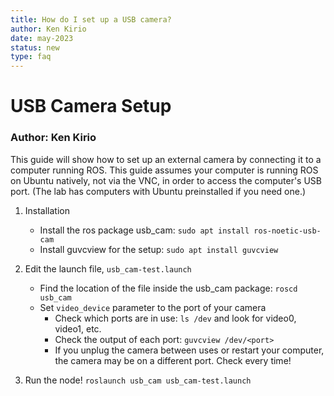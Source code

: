 ```yaml
---
title: How do I set up a USB camera?
author: Ken Kirio
date: may-2023
status: new
type: faq
---
```

# USB Camera Setup

### Author: Ken Kirio

This guide will show how to set up an external camera by connecting it to a computer running ROS. This guide assumes your computer is running ROS on Ubuntu natively, not via the VNC, in order to access the computer's USB port. (The lab has computers with Ubuntu preinstalled if you need one.)

1. Installation
	- Install the ros package usb_cam: `sudo apt install ros-noetic-usb-cam`
	- Install guvcview for the setup: `sudo apt install guvcview`

2. Edit the launch file, `usb_cam-test.launch`
	- Find the location of the file inside the usb_cam package: `roscd usb_cam`
	- Set `video_device` parameter to the port of your camera 
		- Check which ports are in use: `ls /dev` and look for video0, video1, etc.
		- Check the output of each port: `guvcview /dev/<port>`
		- If you unplug the camera between uses or restart your computer, the camera may be on a different port. Check every time!

3. Run the node! `roslaunch usb_cam usb_cam-test.launch`

